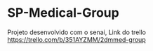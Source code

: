 # SP-Medical-Group
Projeto desenvolvido com o senai,
Link do trello https://trello.com/b/351AYZMM/2dmmed-group
